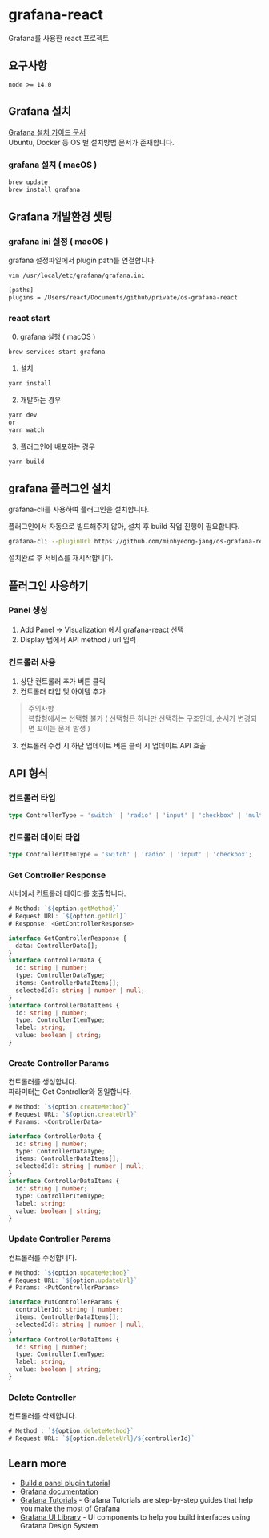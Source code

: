 # grafana-react

Grafana를 사용한 react 프로젝트

## 요구사항

```
node >= 14.0
```

## Grafana 설치

[Grafana 설치 가이드 문서](https://grafana.com/docs/grafana/latest/installation/requirements/)  
Ubuntu, Docker 등 OS 별 설치방법 문서가 존재합니다.

### grafana 설치 ( macOS )

```bash
brew update
brew install grafana
```

## Grafana 개발환경 셋팅

### grafana ini 설정 ( macOS )

grafana 설정파일에서 plugin path를 연결합니다.

```bash
vim /usr/local/etc/grafana/grafana.ini

[paths]
plugins = /Users/react/Documents/github/private/os-grafana-react
```

### react start

0. grafana 실행 ( macOS )

```bash
brew services start grafana
```

1. 설치

```bash
yarn install
```

2. 개발하는 경우

```bash
yarn dev
or
yarn watch
```

3. 플러그인에 배포하는 경우

```bash
yarn build
```

## grafana 플러그인 설치

grafana-cli를 사용하여 플러그인을 설치합니다.

플러그인에서 자동으로 빌드해주지 않아, 설치 후 build 작업 진행이 필요합니다.

```bash
grafana-cli --pluginUrl https://github.com/minhyeong-jang/os-grafana-react/archive/main.zip plugins install grafana-react
```

설치완료 후 서비스를 재시작합니다.

## 플러그인 사용하기

### Panel 생성

1. Add Panel -> Visualization 에서 grafana-react 선택
2. Display 탭에서 API method / url 입력

### 컨트롤러 사용

1. 상단 컨트롤러 추가 버튼 클릭
2. 컨트롤러 타입 및 아이템 추가

> 주의사항  
> 복합형에서는 선택형 불가 ( 선택형은 하나만 선택하는 구조인데, 순서가 변경되면 꼬이는 문제 발생 )

3. 컨트롤러 수정 시 하단 업데이트 버튼 클릭 시 업데이트 API 호출

## API 형식

### 컨트롤러 타입

```ts
type ControllerType = 'switch' | 'radio' | 'input' | 'checkbox' | 'multiple';
```

### 컨트롤러 데이터 타입

```ts
type ControllerItemType = 'switch' | 'radio' | 'input' | 'checkbox';
```

### Get Controller Response

서버에서 컨트롤러 데이터를 호출합니다.

```js
# Method: `${option.getMethod}`
# Request URL: `${option.getUrl}`
# Response: <GetControllerResponse>
```

```ts
interface GetControllerResponse {
  data: ControllerData[];
}
interface ControllerData {
  id: string | number;
  type: ControllerDataType;
  items: ControllerDataItems[];
  selectedId?: string | number | null;
}
interface ControllerDataItems {
  id: string | number;
  type: ControllerItemType;
  label: string;
  value: boolean | string;
}
```

### Create Controller Params

컨트롤러를 생성합니다.  
파라미터는 Get Controller와 동일합니다.

```js
# Method: `${option.createMethod}`
# Request URL: `${option.createUrl}`
# Params: <ControllerData>
```

```ts
interface ControllerData {
  id: string | number;
  type: ControllerDataType;
  items: ControllerDataItems[];
  selectedId?: string | number | null;
}
interface ControllerDataItems {
  id: string | number;
  type: ControllerItemType;
  label: string;
  value: boolean | string;
}
```

### Update Controller Params

컨트롤러를 수정합니다.

```js
# Method: `${option.updateMethod}`
# Request URL: `${option.updateUrl}`
# Params: <PutControllerParams>
```

```ts
interface PutControllerParams {
  controllerId: string | number;
  items: ControllerDataItems[];
  selectedId?: string | number | null;
}
interface ControllerDataItems {
  id: string | number;
  type: ControllerItemType;
  label: string;
  value: boolean | string;
}
```

### Delete Controller

컨트롤러를 삭제합니다.

```js
# Method : `${option.deleteMethod}`
# Request URL: `${option.deleteUrl}/${controllerId}`
```

## Learn more

- [Build a panel plugin tutorial](https://grafana.com/tutorials/build-a-panel-plugin)
- [Grafana documentation](https://grafana.com/docs/)
- [Grafana Tutorials](https://grafana.com/tutorials/) - Grafana Tutorials are step-by-step guides that help you make the most of Grafana
- [Grafana UI Library](https://developers.grafana.com/ui) - UI components to help you build interfaces using Grafana Design System
